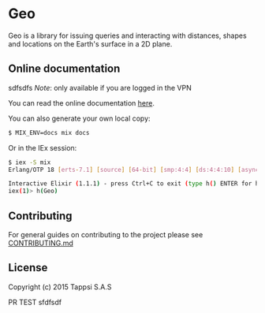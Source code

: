 Geo
===

Geo is a library for issuing queries and interacting with distances,
shapes and locations on the Earth's surface in a 2D plane.

## Online documentation
sdfsdfs
*Note*: only available if you are logged in the VPN

You can read the online documentation
[here](http://docs.tappsi.office/core/geo/).

You can also generate your own local copy:

```sh
$ MIX_ENV=docs mix docs
```

Or in the IEx session:

```sh
$ iex -S mix
Erlang/OTP 18 [erts-7.1] [source] [64-bit] [smp:4:4] [ds:4:4:10] [async-threads:10] [hipe] [kernel-poll:false]

Interactive Elixir (1.1.1) - press Ctrl+C to exit (type h() ENTER for help)
iex(1)> h(Geo)
```

## Contributing

For general guides on contributing to the project please see
[CONTRIBUTING.md](CONTRIBUTING.md)

## License

Copyright (c) 2015 Tappsi S.A.S


PR TEST
sfdfsdf
